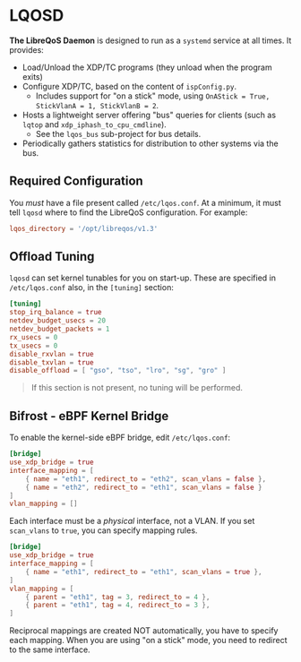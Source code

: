 # LQOSD

**The LibreQoS Daemon** is designed to run as a `systemd` service at all times. It provides:

* Load/Unload the XDP/TC programs (they unload when the program exits)
* Configure XDP/TC, based on the content of `ispConfig.py`.
   * Includes support for "on a stick" mode, using `OnAStick = True, StickVlanA = 1, StickVlanB = 2`.
* Hosts a lightweight server offering "bus" queries for clients (such as `lqtop` and `xdp_iphash_to_cpu_cmdline`).
   * See the `lqos_bus` sub-project for bus details.
* Periodically gathers statistics for distribution to other systems via the bus.

## Required Configuration

You *must* have a file present called `/etc/lqos.conf`. At a minimum, it must tell `lqosd` where to find the LibreQoS configuration. For example:

```toml
lqos_directory = '/opt/libreqos/v1.3'
```

## Offload Tuning

`lqosd` can set kernel tunables for you on start-up. These are specified in `/etc/lqos.conf` also, in the `[tuning]` section:

```toml
[tuning]
stop_irq_balance = true
netdev_budget_usecs = 20
netdev_budget_packets = 1
rx_usecs = 0
tx_usecs = 0
disable_rxvlan = true
disable_txvlan = true
disable_offload = [ "gso", "tso", "lro", "sg", "gro" ]
```

> If this section is not present, no tuning will be performed.

## Bifrost - eBPF Kernel Bridge

To enable the kernel-side eBPF bridge, edit `/etc/lqos.conf`:

```toml
[bridge]
use_xdp_bridge = true
interface_mapping = [
	{ name = "eth1", redirect_to = "eth2", scan_vlans = false },
	{ name = "eth2", redirect_to = "eth1", scan_vlans = false }
]
vlan_mapping = []
```

Each interface must be a *physical* interface, not a VLAN. If you set `scan_vlans` to `true`, you can specify mapping rules.

```toml
[bridge]
use_xdp_bridge = true
interface_mapping = [
	{ name = "eth1", redirect_to = "eth1", scan_vlans = true },
]
vlan_mapping = [
	{ parent = "eth1", tag = 3, redirect_to = 4 },
	{ parent = "eth1", tag = 4, redirect_to = 3 },
]
```

Reciprocal mappings are created NOT automatically, you have to specify each mapping. When you are using "on a stick" mode, you need to redirect to the same interface.